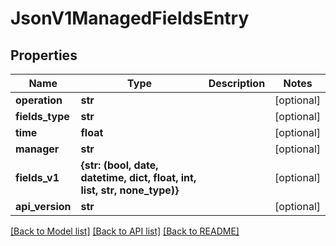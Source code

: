 # JsonV1ManagedFieldsEntry


## Properties
Name | Type | Description | Notes
------------ | ------------- | ------------- | -------------
**operation** | **str** |  | [optional] 
**fields_type** | **str** |  | [optional] 
**time** | **float** |  | [optional] 
**manager** | **str** |  | [optional] 
**fields_v1** | **{str: (bool, date, datetime, dict, float, int, list, str, none_type)}** |  | [optional] 
**api_version** | **str** |  | [optional] 

[[Back to Model list]](../README.md#documentation-for-models) [[Back to API list]](../README.md#documentation-for-api-endpoints) [[Back to README]](../README.md)


